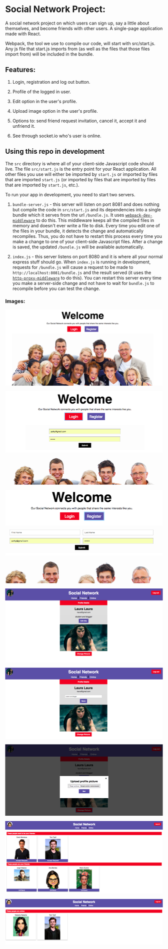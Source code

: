 # Social Network Project:

A social network project on which users can sign up, say a little about themselves, and become friends with other users.
A single-page application made with React.

Webpack, the tool we use to compile our code, will start with src/start.js. Any js file that start.js imports from (as well as the files that those files import from) will be included in the bundle.

## Features:

1. Login, registration and log out button.

2. Profile of the logged in user.

3. Edit option in the user's profile.

4. Upload image option in the user's profile.

5. Options to: send friend request invitation, cancel it, accept it and unfriend it.

6. See through socket.io who's user is online.

## Using this repo in development

The `src` directory is where all of your client-side Javascript code should live. The file `src/start.js` is the entry point for your React application. All other files you use will either be imported by `start.js` or imported by files that are imported `start.js` (or imported by files that are imported by files that are imported by `start.js`, etc.).

To run your app in development, you need to start two servers.

1. `bundle-server.js` - this server will listen on port 8081 and does nothing but compile the code in `src/start.js` and its dependencies into a single bundle which it serves from the url `/bundle.js`. It uses [`webpack-dev-middleware`](https://github.com/webpack/webpack-dev-middleware) to do this. This middleware keeps all the compiled files in memory and doesn't ever write a file to disk. Every time you edit one of the files in your bundle, it detects the change and automatically recompiles. Thus, you do not have to restart this process every time you make a change to one of your client-side Javascript files. After a change is saved, the updated `/bundle.js` will be available automatically.

2. `index.js` - this server listens on port 8080 and it is where all your normal express stuff should go. When `index.js` is running in development, requests for `/bundle.js` will cause a request to be made to `http://localhost:8081/bundle.js` and the result served (it uses the [`http-proxy-middleware`](https://github.com/chimurai/http-proxy-middleware) to do this). You can restart this server every time you make a server-side change and not have to wait for `bundle.js` to recompile before you can test the change.

### Images:

<p align="center"><img src="screenshots/home.png"></p>

<p align="center"><img src="screenshots/login.png"></p>

<p align="center"><img src="screenshots/register.png"></p>

<p align="center"><img src="screenshots/profile.png"></p>

<p align="center"><img src="screenshots/editprofile.png"></p>

<p align="center"><img src="screenshots/uploadimage.png"></p>

<p align="center"><img src="screenshots/friends.png"></p>

<p align="center"><img src="screenshots/onlinefriends.png"></p>
